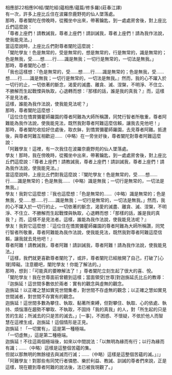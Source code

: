 相應部22相應90經/闡陀經(蘊相應/蘊篇/修多羅)(莊春江譯)  
有一次，許多上座比丘住在波羅奈鹿野苑的仙人墜落處。  
那時，尊者闡陀在傍晚時，從獨坐中出來，帶著鑰匙，到一處處房舍後，對上座比丘們這麼說：  
「尊者上座們！請教誡我，尊者上座們！請訓誡我，尊者上座們！請為我作法說，使我能見法。」  
當這麼說時，上座比丘們對尊者闡陀這麼說：  
「闡陀學友！色是無常的，受是無常的，想是無常的，行是無常的，識是無常的；色是無我，受……想……行……識是無我；一切行是無常的，一切法是無我。」  
那時，尊者闡陀心想：  
「我也這樣想：『色是無常的，受……想……行……識是無常的；色是無我，受……想……行……識是無我；一切行是無常的，一切法是無我。』然而，我的心不躍入於一切行的止，一切依著的斷念，渴愛的滅盡、離貪、滅、涅槃，不明淨、不住立、不勝解而生起戰慄與執取，心退轉而想：『那樣的話，誰是我的真我？』而，這樣不是見法者。  
這樣，誰能為我作法說，使我能見法呢？」  
那時，尊者闡陀這麼想：  
「這位住在憍賞彌瞿師羅園的尊者阿難為大師所稱讚，同梵行智者所敬重，尊者阿難能為我作法說，使我能見法，既然我對尊者阿難這麼信賴，讓我去見他吧！」  
那時，尊者闡陀收拾好住處後，取衣鉢，到憍賞彌瞿師羅園，去見尊者阿難。抵達後，與尊者阿難互相歡迎……（中略）在一旁坐好後，尊者闡陀對尊者阿難這麼說：  
「阿難學友！這裡，有一次我住在波羅奈鹿野苑的仙人墜落處。  
學友！那時，我在傍晚時，從獨坐中出來，帶著鑰匙，到一處處房舍後，對上座比丘們這麼說：『尊者上座們！請教誡我，尊者上座們！請訓誡我，尊者上座們！請為我作法說，使我能見法。』  
當這麼說時，上座比丘們對我這麼說：『闡陀學友！色是無常的，受……想……行……識是無常的；色是無我……（中略）識是無我；一切行是無常的，一切法是無我。』  
學友！我對它這麼想：『我也這麼想：「色是無常的……（中略）識是無常的；色是無我，受……想……行……識是無我；一切行是無常的，一切法是無我。」然而，我的心不躍入於一切行的止，一切依著的斷念，渴愛的滅盡、離貪、滅、涅槃，不明淨、不住立、不勝解而生起戰慄與執取，心退轉而想：「那樣的話，誰是我的真我？」而，這樣不是見法者。這樣，誰能為我作法說，使我能見法呢？』  
學友！我對它這麼想：『這位住在憍賞彌瞿師羅園的尊者阿難為大師所稱讚，同梵行智者所敬重，尊者阿難能為我作法說，使我能見法，既然我對尊者阿難這麼信賴，讓我就去見他吧！』  
尊者阿難！請教誡我，尊者阿難！請訓誡我，尊者阿難！請為我作法說，使我能見法。」  
「這樣，我們就更喜歡尊者闡陀了，或許，尊者闡陀已經敞開了自己，打破了[心理]障礙。注意聽吧，闡陀學友！你能了解法的。」  
那時，想到：「可能真的要瞭解法了！」尊者闡陀立刻生起了很大的喜、悅。  
「闡陀學友！我在世尊面前曾聽到這樣；當面領受[世尊]對迦旃延氏比丘的教導：『迦旃延！這世間多數依於兩者：實有的觀念與虛無的觀念。  
迦旃延！以正確之慧如實見世間集者，對世間不存虛無的觀念；以正確之慧如實見世間滅者，對世間不存實有的觀念。  
迦旃延！這世間多數為攀住、執取、黏著所束縛，但對攀住、執取、心的依處、執持、煩惱潛在趨勢不攀取、不執取，不固持「我的真我」的人，對「所生起的只是苦的生起；所滅去的只是苦的滅去。」[一事]，不困惑、不懷疑，不依於他人而智慧在這裡生成，迦旃延！這個情形是正見。  
迦旃延！「一切實有」，這是第一種極端。  
「一切虛無」，這是第二種極端。  
迦旃延！不往這兩個極端後，如來以中間說法：「以無明為緣而有行；以行為緣而有識；……（中略）這樣是這整個苦蘊的集。  
但就以那無明的無餘褪去與滅而行滅；……（中略）這樣是這整個苦蘊的滅。」』」  
「阿難學友！對那些有同梵行者憐愍、樂於利益、教誡、訓誡的尊者們來說，正是這樣，現在聽到尊者阿難的說法後，法已被我現觀了。」  
  
  
